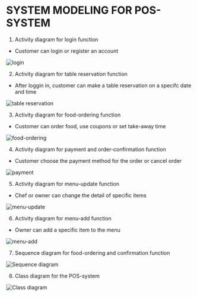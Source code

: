 # SYSTEM MODELING FOR POS-SYSTEM

1. Activity diagram for login function

* Customer can login or register an account 

![login](<https://i.imgur.com/qfmbImR.jpg> "login")

2. Activity diagram for table reservation function

* After loggin in, customer can make a table reservation on a specifc date and time


![table reservation](<https://i.imgur.com/JswjVtJ.jpg> "table reservation")

3. Activity diagram for food-ordering function

* Customer can order food, use coupons or set take-away time

![food-ordering](<https://i.imgur.com/hWj4VnU.jpg> "food-ordering")

4. Activity diagram for payment and order-confirmation function

* Customer choose the payment method for the order or cancel order

![payment](<https://i.imgur.com/DpQilDu.png> "payment")

5. Activity diagram for menu-update function

* Chef or owner can change the detail of specific items

![menu-update](<https://i.imgur.com/V08BPVX.jpg> "menu-update")

6. Activity diagram for menu-add function

* Owner can add a specific item to the menu

![menu-add](<https://i.imgur.com/2KYhVKT.jpg> "menu-add")

7. Sequence diagram for food-ordering and confirmation function

![Sequence diagram](<https://i.imgur.com/5tvsaBX.png> "Sequence diagram")

8. Class diagram for the POS-system

![Class diagram](<https://i.imgur.com/XIlOMi1.jpg> "Class diagram")
